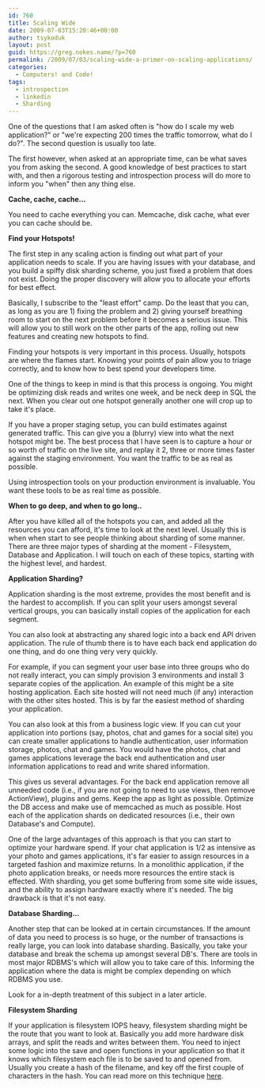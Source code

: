 ```yaml
---
id: 760
title: Scaling Wide
date: 2009-07-03T15:20:46+00:00
author: tsykoduk
layout: post
guid: https://greg.nokes.name/?p=760
permalink: /2009/07/03/scaling-wide-a-primer-on-scaling-applications/
categories:
  - Computers! and Code!
tags:
  - introspection
  - linkedin
  - Sharding
---
```

One of the questions that I am asked often is "how do I scale my web application?" or "we're expecting 200 times the traffic tomorrow, what do I do?". The second question is usually too late.



The first however, when asked at an appropriate time, can be what saves you from asking the second. A good knowledge of best practices to start with, and then a rigorous testing and introspection process will do more to inform you "when" then any thing else.



<strong>Cache, cache, cache...</strong>



You need to cache everything you can. Memcache, disk cache, what ever you can cache should be.



<strong>Find your Hotspots!</strong>



The first step in any scaling action is finding out what part of your application needs to scale. If you are having issues with your database, and you build a spiffy disk sharding scheme, you just fixed a problem that does not exist. Doing the proper discovery will allow you to allocate your efforts for best effect.



Basically, I subscribe to the "least effort" camp. Do the least that you can, as long as you are 1) fixing the problem and 2) giving yourself breathing room to start on the next problem before it becomes a serious issue. This will allow you to still work on the other parts of the app, rolling out new features and creating new hotspots to find.



Finding your hotspots is very important in this process. Usually, hotspots are where the flames start. Knowing your points of pain allow you to triage correctly, and to know how to best spend your developers time.



One of the things to keep in mind is that this process is ongoing. You might be optimizing disk reads and writes one week, and be neck deep in SQL the next. When you clear out one hotspot generally another one will crop up to take it's place.



If you have a proper staging setup, you can build estimates against generated traffic. This can give you a (blurry) view into what the next hotspot might be. The best process that I have seen is to capture a hour or so worth of traffic on the live site, and replay it 2, three or more times faster against the staging environment. You want the traffic to be as real as possible.



Using introspection tools on your production environment is invaluable. You want these tools to be as real time as possible.



<strong>When to go deep, and when to go long..</strong>



After you have killed all of the hotspots you can, and added all the resources you can afford, it's time to look at the next level. Usually this is when when start to see people thinking about sharding of some manner. There are three major types of sharding at the moment - Filesystem, Database and Application. I will touch on each of these topics, starting with the highest level, and hardest.



<strong>Application Sharding?</strong>



Application sharding is the most extreme, provides the most benefit and is the hardest to accomplish. If you can split your users amongst several vertical groups, you can basically install copies of the application for each segment.



You can also look at abstracting any shared logic into a back end API driven application. The rule of thumb there is to have each back end application do one thing, and do one thing very very quickly.



For example, if you can segment your user base into three groups who do not really interact, you can simply provision 3 environments and install 3 separate copies of the application. An example of this might be a site hosting application. Each site hosted will not need much (if any) interaction with the other sites hosted. This is by far the easiest method of sharding your application.



You can also look at this from a business logic view. If you can cut your application into portions (say, photos, chat and games for a social site) you can create smaller applications to handle authentication, user information storage, photos, chat and games. You would have the photos, chat and games applications leverage the back end authentication and user information applications to read and write shared information.



This gives us several advantages. For the back end application remove all unneeded code (i.e., if you are not going to need to use views, then remove ActionView), plugins and gems. Keep the app as light as possible. Optimize the DB access and make use of memcached as much as possible. Host each of the application shards on dedicated resources (i.e., their own Database's and Compute).



One of the large advantages of this approach is that you can start to optimize your hardware spend. If your chat application is 1/2 as intensive as your photo and games applications, it's far easier to assign resources in a targeted fashion and maximize returns. In a monolithic application, if the photo application breaks, or needs more resources the entire stack is effected. With sharding, you get some buffering from some site wide issues, and the ability to assign hardware exactly where it's needed. The big drawback is that it's not easy.



<strong>Database Sharding...</strong>



Another step that can be looked at in certain circumstances. If the amount of data you need to process is so huge, or the number of transactions is really large, you can look into database sharding. Basically, you take your database and break the schema up amongst several DB's. There are tools in most major RDBMS's which will allow you to take care of this. Informing the application where the data is might be complex depending on which RDBMS you use.



Look for a in-depth treatment of this subject in a later article.



<strong>Filesystem Sharding</strong>



If your application is filesystem IOPS heavy, filesystem sharding might be the route that you want to look at. Basically you add more hardware disk arrays, and split the reads and writes between them. You need to inject some logic into the save and open functions in your application so that it knows which filesystem each file is to be saved to and opened from. Usually you create a hash of the filename, and key off the first couple of characters in the hash. You can read more on this technique <a href="https://greg.nokes.name/2008/12/25/filesystem-scaling-in-high-traffic-web-applications/">here</a>.

